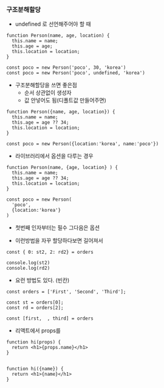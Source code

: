 ### 구조분해할당

- undefined 로 선언해주어야 할 때
```
function Person(name, age, location) {
  this.name = name;
  this.age = age;
  this.location = location;
}

const poco = new Person('poco', 30, 'korea')
const poco = new Person('poco', undefined, 'korea')

```

- 구조분해할당을 쓰면 좋은점
  - 순서 상관없이 생성자
  - 값 안넣어도 됨(디폴트값 만들어주면)
```
function Person({name, age, location}) {
  this.name = name;
  this.age = age ?? 34;
  this.location = location;
}

const poco = new Person({location:'korea', name:'poco'})

```

- 라이브러리에서 옵션을 다루는 경우
```
function Person(name, {age, location} ) {
  this.name = name;
  this.age = age ?? 34;
  this.location = location;
}

const poco = new Person(
  'poco',
  {location:'korea'}
)

```
- 첫번째 인자부터는 필수 그다음은 옵션



- 이런방법을 자꾸 할당하다보면 길어져서 
```
const { 0: st2, 2: rd2} = orders

console.log(st2)
console.log(rd2)
```

- 요런 방법도 있다. (빈칸)
```
const orders = ['First', 'Second', 'Third'];

const st = orders[0];
const rd = orders[2];

const [first,  , third] = orders
```

- 리액트에서 props를

```
function hi(props) {
  return <h1>{props.name}</h1>
}


function hi({name}) {
  return <h1>{name}</h1>
}
```
